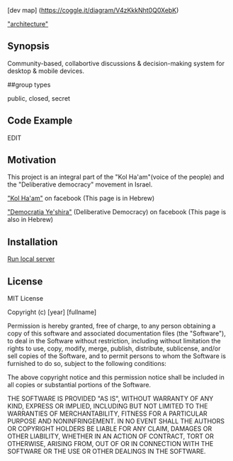 [dev map] (https://coggle.it/diagram/V4zKkkNht0Q0XebK)

["architecture"](https://docs.google.com/document/d/1bEiZ_I3YY3-14NwtMdf9MvHJiI4_IY9IHfENNNiPvWM/edit?usp=sharing)

## Synopsis

Community-based, collabortive discussions & decision-making system for desktop & mobile devices.

##group types

public, closed, secret

## Code Example

EDIT

## Motivation

This project is an integral part of the "Kol Ha'am"(voice of the people) and the "Deliberative democracy" movement in Israel.

["Kol Ha'am"](https://www.facebook.com/%D7%A7%D7%95%D7%9C-%D7%94%D7%A2%D7%9D-1724411721175093/info/?entry_point=about_section_header&tab=page_info) on facebook (This page is in Hebrew)

["Democratia Ye'shira"](https://www.facebook.com/groups/119082888193298/) (Deliberative Democracy) on facebook (This page is also in Hebrew)

## Installation

[Run local server](https://firebase.google.com/docs/web/setup#run_a_local_web_server_for_development)


## License

MIT License

Copyright (c) [year] [fullname]

Permission is hereby granted, free of charge, to any person obtaining a copy
of this software and associated documentation files (the "Software"), to deal
in the Software without restriction, including without limitation the rights
to use, copy, modify, merge, publish, distribute, sublicense, and/or sell
copies of the Software, and to permit persons to whom the Software is
furnished to do so, subject to the following conditions:

The above copyright notice and this permission notice shall be included in all
copies or substantial portions of the Software.

THE SOFTWARE IS PROVIDED "AS IS", WITHOUT WARRANTY OF ANY KIND, EXPRESS OR
IMPLIED, INCLUDING BUT NOT LIMITED TO THE WARRANTIES OF MERCHANTABILITY,
FITNESS FOR A PARTICULAR PURPOSE AND NONINFRINGEMENT. IN NO EVENT SHALL THE
AUTHORS OR COPYRIGHT HOLDERS BE LIABLE FOR ANY CLAIM, DAMAGES OR OTHER
LIABILITY, WHETHER IN AN ACTION OF CONTRACT, TORT OR OTHERWISE, ARISING FROM,
OUT OF OR IN CONNECTION WITH THE SOFTWARE OR THE USE OR OTHER DEALINGS IN THE
SOFTWARE.
